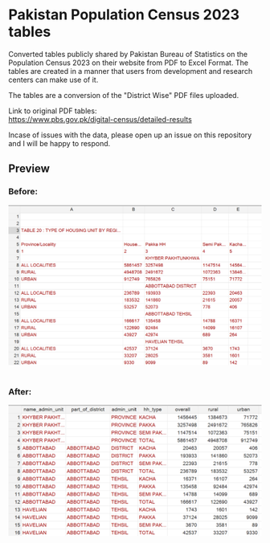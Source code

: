# Pakistan Population Census 2023 tables
Converted tables publicly shared by Pakistan Bureau of Statistics on the Population Census 2023 on their website from PDF to Excel Format. The tables are created in a manner that users from development and research centers can make use of it.

The tables are a conversion of the "District Wise" PDF files uploaded.

Link to original PDF tables: </br>
https://www.pbs.gov.pk/digital-census/detailed-results

Incase of issues with the data, please open up an issue on this repository and I will be happy to respond.

## Preview

### Before:
![alt text](https://github.com/fahad-mirza/pakistan_census_2023_tables/blob/fd5b5971c20c5767c9a790bdaf7b289d9cac4fb6/Preview/Table_20_before.png?raw=true)
</br>
</br>
### After:
![alt text](https://github.com/fahad-mirza/pakistan_census_2023_tables/blob/fd5b5971c20c5767c9a790bdaf7b289d9cac4fb6/Preview/Table_20_after.png?raw=true)
